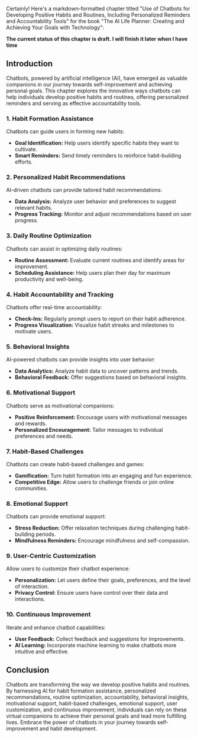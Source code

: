 Certainly! Here's a markdown-formatted chapter titled "Use of Chatbots for Developing Positive Habits and Routines, Including Personalized Reminders and Accountability Tools" for the book "The AI Life Planner: Creating and Achieving Your Goals with Technology":

**The current status of this chapter is draft. I will finish it later when I have time**

Introduction
------------

Chatbots, powered by artificial intelligence (AI), have emerged as valuable companions in our journey towards self-improvement and achieving personal goals. This chapter explores the innovative ways chatbots can help individuals develop positive habits and routines, offering personalized reminders and serving as effective accountability tools.

### **1. Habit Formation Assistance**

Chatbots can guide users in forming new habits:

* **Goal Identification:** Help users identify specific habits they want to cultivate.
* **Smart Reminders:** Send timely reminders to reinforce habit-building efforts.

### **2. Personalized Habit Recommendations**

AI-driven chatbots can provide tailored habit recommendations:

* **Data Analysis:** Analyze user behavior and preferences to suggest relevant habits.
* **Progress Tracking:** Monitor and adjust recommendations based on user progress.

### **3. Daily Routine Optimization**

Chatbots can assist in optimizing daily routines:

* **Routine Assessment:** Evaluate current routines and identify areas for improvement.
* **Scheduling Assistance:** Help users plan their day for maximum productivity and well-being.

### **4. Habit Accountability and Tracking**

Chatbots offer real-time accountability:

* **Check-Ins:** Regularly prompt users to report on their habit adherence.
* **Progress Visualization:** Visualize habit streaks and milestones to motivate users.

### **5. Behavioral Insights**

AI-powered chatbots can provide insights into user behavior:

* **Data Analytics:** Analyze habit data to uncover patterns and trends.
* **Behavioral Feedback:** Offer suggestions based on behavioral insights.

### **6. Motivational Support**

Chatbots serve as motivational companions:

* **Positive Reinforcement:** Encourage users with motivational messages and rewards.
* **Personalized Encouragement:** Tailor messages to individual preferences and needs.

### **7. Habit-Based Challenges**

Chatbots can create habit-based challenges and games:

* **Gamification:** Turn habit formation into an engaging and fun experience.
* **Competitive Edge:** Allow users to challenge friends or join online communities.

### **8. Emotional Support**

Chatbots can provide emotional support:

* **Stress Reduction:** Offer relaxation techniques during challenging habit-building periods.
* **Mindfulness Reminders:** Encourage mindfulness and self-compassion.

### **9. User-Centric Customization**

Allow users to customize their chatbot experience:

* **Personalization:** Let users define their goals, preferences, and the level of interaction.
* **Privacy Control:** Ensure users have control over their data and interactions.

### **10. Continuous Improvement**

Iterate and enhance chatbot capabilities:

* **User Feedback:** Collect feedback and suggestions for improvements.
* **AI Learning:** Incorporate machine learning to make chatbots more intuitive and effective.

Conclusion
----------

Chatbots are transforming the way we develop positive habits and routines. By harnessing AI for habit formation assistance, personalized recommendations, routine optimization, accountability, behavioral insights, motivational support, habit-based challenges, emotional support, user customization, and continuous improvement, individuals can rely on these virtual companions to achieve their personal goals and lead more fulfilling lives. Embrace the power of chatbots in your journey towards self-improvement and habit development.
